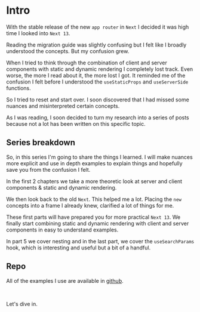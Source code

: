 # Intro

With the stable release of the new `app router` in `Next` I decided it was high time I looked into `Next 13`.

Reading the migration guide was slightly confusing but I felt like I broadly understood the concepts. But my confusion grew.

When I tried to think through the combination of client and server components with static and dynamic rendering I completely lost track. Even worse, the more I read about it, the more lost I got. It reminded me of the confusion I felt before I understood the `useStaticProps` and `useServerSide` functions.

So I tried to reset and start over. I soon discovered that I had missed some nuances and misinterpreted certain concepts.

As I was reading, I soon decided to turn my research into a series of posts because not a lot has been written on this specific topic.

## Series breakdown

So, in this series I'm going to share the things I learned. I will make nuances more explicit and use in depth examples to explain things and hopefully save you from the confusion I felt.

In the first 2 chapters we take a more theoretic look at server and client components & static and dynamic rendering.

We then look back to the old `Next`. This helped me a lot. Placing the `new` concepts into a frame I already knew, clarified a lot of things for me.

These first parts will have prepared you for more practical `Next 13`. We finally start combining static and dynamic rendering with client and server components in easy to understand examples.

In part 5 we cover nesting and in the last part, we cover the `useSearchParams` hook, which is interesting and useful but a bit of a handful.

## Repo

All of the examples I use are available in [github](TODO).

<br />

Let's dive in.
